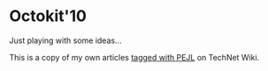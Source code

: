 # Octokit'10
Just playing with some ideas...

This is a copy of my own articles [tagged with PEJL](https://social.technet.microsoft.com/wiki/contents/articles/tags/PEJL/default.aspx) on TechNet Wiki.
